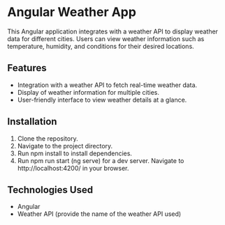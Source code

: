 # Angular Weather App

This Angular application integrates with a weather API to display weather data for different cities. Users can view weather information such as temperature, humidity, and conditions for their desired locations.

## Features

- Integration with a weather API to fetch real-time weather data.
- Display of weather information for multiple cities.
- User-friendly interface to view weather details at a glance.

## Installation

1. Clone the repository.
2. Navigate to the project directory.
3. Run npm install to install dependencies.
4. Run npm run start (ng serve) for a dev server. Navigate to http://localhost:4200/ in your browser.

## Technologies Used
- Angular
- Weather API (provide the name of the weather API used)